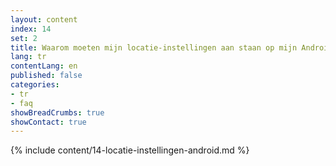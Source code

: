 ```yaml
---
layout: content
index: 14
set: 2
title: Waarom moeten mijn locatie-instellingen aan staan op mijn Android-telefoon?
lang: tr
contentLang: en
published: false
categories:
- tr
- faq
showBreadCrumbs: true
showContact: true
---
```

{% include content/14-locatie-instellingen-android.md %}
